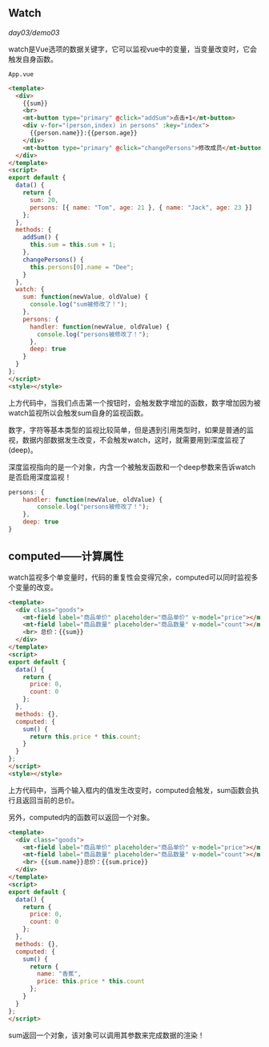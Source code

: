## Watch

*day03/demo03*

watch是Vue选项的数据关键字，它可以监视vue中的变量，当变量改变时，它会触发自身函数。

`App.vue`

```html
<template>
  <div>
    {{sum}}
    <br>
    <mt-button type="primary" @click="addSum">点击+1</mt-button>
    <div v-for="(person,index) in persons" :key="index">
      {{person.name}}:{{person.age}}
    </div>
    <mt-button type="primary" @click="changePersons">修改成员</mt-button>
  </div>
</template>
<script>
export default {
  data() {
    return {
      sum: 20,
      persons: [{ name: "Tom", age: 21 }, { name: "Jack", age: 23 }]
    };
  },
  methods: {
    addSum() {
      this.sum = this.sum + 1;
    },
    changePersons() {
      this.persons[0].name = "Dee";
    }
  },
  watch: {
    sum: function(newValue, oldValue) {
      console.log("sum被修改了！");
    },
    persons: {
      handler: function(newValue, oldValue) {
        console.log("persons被修改了！");
      },
      deep: true
    }
  }
};
</script>
<style></style>
```

上方代码中，当我们点击第一个按钮时，会触发数字增加的函数，数字增加因为被watch监视所以会触发sum自身的监视函数。

数字，字符等基本类型的监视比较简单，但是遇到引用类型时，如果是普通的监视，数据内部数据发生改变，不会触发watch，这时，就需要用到深度监视了(deep)。

深度监视指向的是一个对象，内含一个被触发函数和一个deep参数来告诉watch是否启用深度监视！

```javascript
persons: {
    handler: function(newValue, oldValue) {
        console.log("persons被修改了！");
    },
    deep: true
}
```

## computed——计算属性

watch监视多个单变量时，代码的重复性会变得冗余，computed可以同时监视多个变量的改变。

```html
<template>
  <div class="goods">
    <mt-field label="商品单价" placeholder="商品单价" v-model="price"></mt-field>
    <mt-field label="商品数量" placeholder="商品数量" v-model="count"></mt-field>
    <br> 总价：{{sum}}
  </div>
</template>
<script>
export default {
  data() {
    return {
      price: 0,
      count: 0
    };
  },
  methods: {},
  computed: {
    sum() {
      return this.price * this.count;
    }
  }
};
</script>
<style></style>
```

上方代码中，当两个输入框内的值发生改变时，computed会触发，sum函数会执行且返回当前的总价。

另外，computed内的函数可以返回一个对象。

```html
<template>
  <div class="goods">
    <mt-field label="商品单价" placeholder="商品单价" v-model="price"></mt-field>
    <mt-field label="商品数量" placeholder="商品数量" v-model="count"></mt-field>
    <br> {{sum.name}}总价：{{sum.price}}
  </div>
</template>
<script>
export default {
  data() {
    return {
      price: 0,
      count: 0
    };
  },
  methods: {},
  computed: {
    sum() {
      return {
        name: "香蕉",
        price: this.price * this.count
      };
    }
  }
};
</script>
```

sum返回一个对象，该对象可以调用其参数来完成数据的渲染！ 